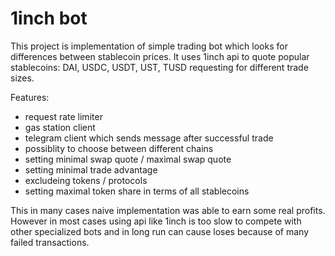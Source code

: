 # 1inch bot

This project is implementation of simple trading bot which looks for differences between stablecoin prices.
It uses 1inch api to quote popular stablecoins: DAI, USDC, USDT, UST, TUSD requesting for different trade sizes.

Features:
* request rate limiter
* gas station client
* telegram client which sends message after successful trade
* possiblity to choose between different chains
* setting minimal swap quote / maximal swap quote
* setting minimal trade advantage
* excludeing tokens / protocols
* setting maximal token share in terms of all stablecoins

This in many cases naive implementation was able to earn some real profits. However in most cases using api like 1inch is too slow to compete with other specialized bots and in long run can cause loses because of many failed transactions.
